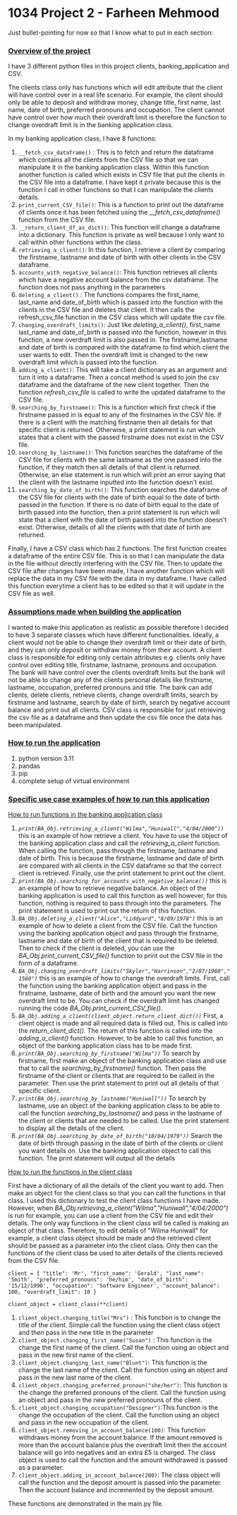# 1034 Project 2 - Farheen Mehmood
Just bullet-pointing for now so that I know what to put in each section:
### <u>Overview of the project</u>
I have 3 different python files in this project clients, banking_application and CSV.

The clients class only has functions which will edit attribute that the client will have control over in a real life scenario. For example, the client should only be able to deposit and withdraw money, change title, first name, last name, date of birth, preferred pronouns and occupation. The client cannot have control over how much their overdraft limit is therefore the function to change overdraft limit is in the banking application class.

In my banking application class, I have 8 functions:
1. `__fetch_csv_dataframe()` : This is to fetch and return the dataframe which contains all the clients from the CSV file so that we can manipulate it in the banking application class. Within this function another function is called which exists in CSV file that put the clients in the CSV file into a dataframe. I have kept it private because this is the function I call in other functions so that I can manipulate the clients details.
2. `print_current_CSV_file()`: This is a function to print out the dataframe of clients once it has been fetched using the *__fetch_csv_dataframe()* function from the CSV file.
3. `__return_client_df_as_dict()`: This function will change a dataframe into a dictionary. This function is private as well because I only want to call within other functions within the class.
4. `retrieving_a_client()`: In this function, I retrieve a client by comparing the firstname, lastname and date of birth with other clients in the CSV dataframe.
5. `accounts_with_negative_balance()`: This function retrieves all clients which have a negative account balance from the csv dataframe. The function does not pass anything in the parameters.
6. `deleting_a_client()` : The functions compares the first_name, last_name and date_of_birth which is passed into the function with the clients in the CSV file and deletes that client. It then calls the refresh_csv_file function in the CSV class which will update the csv file.
7. `changing_overdraft_limits()`: Just like *deleting_a_client()*, first_name last_name and date_of_birth is passed into the function, however in this function, a new overdraft limit is also passed in. The firstname,lastname and date of birth is compared with the dataframe to find which client the user wants to edit. Then the overdraft limit is changed to the new overdraft limit which is passed into the function.
8. `adding_a_client()`: This will take a client dictionary as an argument and turn it into a dataframe. Then a concat method is used to join the csv dataframe and the dataframe of the new client together. Then the function *refresh_csv_file* is called to write the updated dataframe to the CSV file. 
9. `searching_by_firstname()`: This is a function which first check if the firstname passed in is equal to any of the firstnames in the CSV file. If there is a client with the matching firstname then all details for that specific client is returned. Otherwise, a print statement is run which states that a client with the passed firstname does not exist in the CSV file.
10. `searching_by_lastname()`: This function searches the dataframe of the CSV file for clients with the same lastname as the one passed into the function, if they match then all details of that client is returned. Otherwise, an else statement is run which will print an error saying that the client with the lastname inputted into the function doesn't exist.
11. `searching_by_date_of_birth()`: This function searches the dataframe of the CSV file for clients with the date of birth equal to the date of birth passed in the function. If there is no date of birth equal to the date of birth passed into the function, then a print statement is run which will state that a client with the date of birth passed into the function doesn't exist. Otherwise, details of all the clients with that date of birth are returned. 

Finally, I have a CSV class which has 2 functions. The first function creates a dataframe of the entire CSV file. This is so that I can manipulate the data in the file without directly interfering with the CSV file. Then to update the CSV file after changes have been made, I have another function which will replace the data in my CSV file with the data in my dataframe. I have called this function everytime a client has to be edited so that it will update in the CSV file as well. 
### <u>Assumptions made when building the application</u>
I wanted to make this application as realistic as possible therefore I decided to have 3 separate classes which have different functionalities. Ideally, a client would not be able to change their overdraft limit or their date of birth, and they can only deposit or withdraw money from their account. A client class is responsible for editing only certain attributes e.g. clients only have control over editing title, firstname, lastname, pronouns and occupation. The bank will have control over the clients overdraft limits but the bank will not be able to change any of the clients personal details like firstname, lastname, occupation, preferred pronouns and title. The bank can add clients, delete clients, retrieve clients, change overdraft limits, search by firstname and lastname, search by date of birth, search by negative account balance and print out all clients. CSV class is responsible for just retrieving the csv file as a dataframe and then update the csv file once the data has been manipulated.
### <u>How to run the application</u>
1. python version 3.11
2. pandas
3. pip
4. complete setup of virtual environment
### <u>Specific use case examples of how to run this application</u> 
<u> How to run functions in the banking application class</u>

1. *`print(BA_Obj.retrieving_a_client("Wilma","Huniwall","4/04/2000"))`*  this is an example of how retrieve a client. You have to use the object of the banking application class and call the *retrieving_a_client* function. When calling the function, pass through the firstname, lastname and date of birth. This is because the firstname, lastname and date of birth are compared with all clients in the CSV dataframe so that the correct client is retrieved. Finally, use the print statement to print out the client.
2. *`print(BA_Obj.searching_for_accounts_with_negative_balance())`* this is an example of how to retrieve negative balance. An object of the banking application is used to call this function as well however, for this function, nothing is required to pass through into the parameters. The print statement is used to print out the return of this function.
3. *`BA_Obj.deleting_a_client("Alice","Liddyard","8/09/1978")`* this is an example of how to delete a client from the CSV file. Call the function using the banking application object and pass through the firstname, lastname and date of birth of the client that is required to be deleted. Then to check if the client is deleted, you can use the *BA_Obj.print_current_CSV_file()* function to print out the CSV file in the form of a dataframe.
4. *`BA_Obj.changing_overdraft_limits("Skyler","Harrinson","2/07/1960","1560")`* this is an example of how to change the overdraft limits. First, call the function using the banking application object and pass in the firstname, lastname, date of birth and the amount you want the new overdraft limit to be. You can check if the overdraft limit has changed running the code *BA_Obj.print_current_CSV_file()*.
5. *`BA_Obj.adding_a_client(client_object.return_client_dict())`* First, a client object is made and all required data is filled out. This is called into the *return_client_dict()*. The return of this function is called into the *adding_a_client()* function. However, to be able to call this function, an object of the banking application class has to be made first.
6. *`print(BA_Obj.searching_by_firstname("Wilma"))`* To search by firstname, first make an object of the banking application class and use that to call the *searching_by_firstname()* function. Then pass the firstname of the client or clients that are required to be called in the parameter. Then use the print statement to print out all details of that specific client.
7. *`print(BA_Obj.searching_by_lastname("Huniwall"))`* To search by lastname, use an object of the banking application class to be able to call the function *searching_by_lastname()* and pass in the lastname of the client or clients that are needed to be called. Use the print statement to display all the details of the client.
8. *`print(BA_Obj.searching_by_date_of_birth("10/04/1979"))`* Search the date of birth through passing in the date of birth of the clients or client you want details on. Use the banking application object to call this function. The print statement will output all the details

<u> How to run the functions in the client class </u>

First have a dictionary of all the details of the client you want to add. Then make an object for the client class so that you can call the functions in that class. I used this dictionary to test the client class functions I have made. However, when *BA_Obj.retrieving_a_client("Wilma","Huniwall","4/04/2000")* is run for example, you can use a client from the CSV file and edit their details. The only way functions in the client class will be called is making an object of that class. Therefore, to edit details of "Wilma Huniwall" for example, a client class object should be made and the retrieved client should be passed as a parameter into the client class. Only then can the functions of the client class be used to alter details of the clients recieved from the CSV file.  

`client = {
        "title": 'Mr',
        "first_name": 'Gerald',
        "last_name": 'Smith',
        "preferred_pronouns": 'he/him',
        "date_of_birth": '15/12/1990',
        "occupation": 'Software Engineer',
        "account_balance": 100,
        "overdraft_limit": 10
    }`

`client_object = client_class(**client)`

1. `client_object.changing_title("Mrs")`  : This function is to change the title of the client. Simple call the function using the client class object and then pass in the new title in the parameter
2. `client_object.changing_first_name("Susan")` : This function is the change the first name of the client. Call the function using an object and pass in the new first name of the client.
3. `client_object.changing_last_name("Blunt")`: This function is the change the last name of the client. Call the function using an object and pass in the new last name of the client.
4. `client_object.changing_preferred_pronoun("she/her")`: This function is the change the preferred pronouns of the client. Call the function using an object and pass in the new preferred pronouns of the client.
5. `client_object.changing_occupation("Designer")`:This function is the change the occupation of the client. Call the function using an object and pass in the new occupation of the client.
6. `client_object.removing_in_account_balance(100)`: This function withdraws money from the account balance. If the amount removed is more than the account balance plus the overdraft limit then the account balance will go into negatives and an extra £5 is charged. The class object is used to call the function and the amount withdrawed is passed as a parameter.
7. `client_object.adding_in_account_balance(200)`: The class object will call the function and the deposit amount is passed into the parameter. Then the account balance and incremented by the deposit amount.

These functions are demonstrated in the main.py file.
